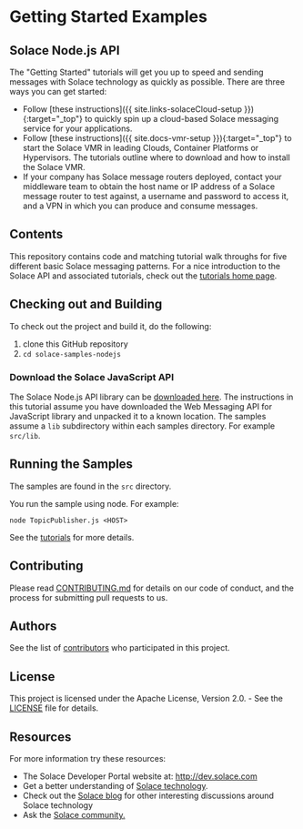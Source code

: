 # Getting Started Examples
## Solace Node.js API

The "Getting Started" tutorials will get you up to speed and sending messages with Solace technology as quickly as possible. There are three ways you can get started:

- Follow [these instructions]({{ site.links-solaceCloud-setup }}){:target="_top"} to quickly spin up a cloud-based Solace messaging service for your applications.
- Follow [these instructions]({{ site.docs-vmr-setup }}){:target="_top"} to start the Solace VMR in leading Clouds, Container Platforms or Hypervisors. The tutorials outline where to download and how to install the Solace VMR.
- If your company has Solace message routers deployed, contact your middleware team to obtain the host name or IP address of a Solace message router to test against, a username and password to access it, and a VPN in which you can produce and consume messages.

## Contents

This repository contains code and matching tutorial walk throughs for five different basic Solace messaging patterns. For a nice introduction to the Solace API and associated tutorials, check out the [tutorials home page](https://solacesamples.github.io/solace-samples-nodejs/).

## Checking out and Building

To check out the project and build it, do the following:

  1. clone this GitHub repository
  1. `cd solace-samples-nodejs`
 
### Download the Solace JavaScript API

The Solace Node.js API library can be [downloaded here](http://dev.solace.com/downloads/).  The instructions in this tutorial assume you have downloaded the Web Messaging API for JavaScript library and unpacked it to a known location. The samples assume a `lib` subdirectory within each samples directory. For example `src/lib`.

## Running the Samples

The samples are found in the `src` directory.

You run the sample using node. For example:

    node TopicPublisher.js <HOST>

See the [tutorials](https://solacesamples.github.io/solace-samples-nodejs/) for more details.

## Contributing

Please read [CONTRIBUTING.md](CONTRIBUTING.md) for details on our code of conduct, and the process for submitting pull requests to us.

## Authors

See the list of [contributors](https://github.com/SolaceSamples/solace-samples-template/contributors) who participated in this project.

## License

This project is licensed under the Apache License, Version 2.0. - See the [LICENSE](LICENSE) file for details.

## Resources

For more information try these resources:

- The Solace Developer Portal website at: http://dev.solace.com
- Get a better understanding of [Solace technology](http://dev.solace.com/tech/).
- Check out the [Solace blog](http://dev.solace.com/blog/) for other interesting discussions around Solace technology
- Ask the [Solace community.](http://dev.solace.com/community/)
